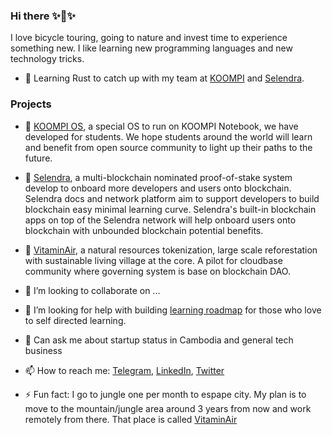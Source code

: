 ### Hi there ✨👋✨

I love bicycle touring, going to nature and invest time to experience something new. I like learning new programming languages and new technology tricks. 

- 🌱 Learning Rust to catch up with my team at [KOOMPI](https://koompi.com) and [Selendra](https://selendra.org). 

### Projects
- 🔭 [KOOMPI OS](https://koompi.org), a special OS to run on KOOMPI Notebook, we have developed for students. We hope students around the world will learn and benefit from open source community to light up their paths to the future. 

- 🔭 [Selendra](https://selendra.org), a multi-blockchain nominated proof-of-stake system develop to onboard more developers and users onto blockchain. Selendra docs and network platform aim to support developers to build blockchain easy minimal learning curve. Selendra's built-in blockchain apps on top of the Selendra network will help onboard users onto blockchain with unbounded blockchain potential benefits. 

- 🔭 [VitaminAir](https://vitaminair.org), a natural resources tokenization, large scale reforestation with sustainable living village at the core. A pilot for cloudbase community where governing system is base on blockchain DAO.

- 👯 I’m looking to collaborate on ...

- 🤔 I’m looking for help with building [learning roadmap](https://github.com/koompi/learning-roadmaps) for those who love to self directed learning.

- 💬 Can ask me about startup status in Cambodia and general tech business 

- 📫 How to reach me: [Telegram](https://t.me/rithythul), [LinkedIn](https://linkedin.com/in/rithythul), [Twitter](https://twitter.com/rithythul)

- ⚡ Fun fact: I go to jungle one per month to espape city. My plan is to move to the mountain/jungle area around 3 years from now and work remotely from there. That place is called [VitaminAir](https://vitaminair.org)

